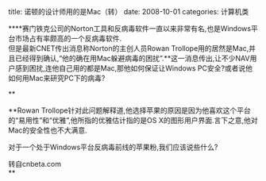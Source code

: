 title: 诺顿的设计师用的是Mac（转）
date: 2008-10-01
categories: 计算机类

****赛门铁克公司的Norton工具和反病毒软件一直以来非常有名,也是Windows平台市场占有率颇高的一个反病毒软件.  
但是最新CNET传出消息称Norton的主创人员Rowan Trollope用的居然是Mac,并且已经得到确认,“他的确在用Mac躲避病毒的困扰”.**这一消息传出,让不少NAV用户感到困扰,连他自己用的都是Mac,那他如何保证让Windows PC安全?或者说他如何用Mac来研究PC下的病毒?  
  
**

**Rowan Trollope针对此问题解释道,他选择苹果的原因是因为他喜欢这个平台的“易用性”和“优雅”,他所指的优雅估计指的是OS X的图形用户界面.言下之意,他对Mac的安全性也不大满意.  
  
对于一个处于Windows平台反病毒前线的苹果粉,我们应该说些什么?  
  
转自cnbeta.com  
**
